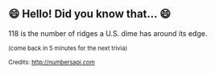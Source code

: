 ## :smile: Hello! Did you know that... :smile:
118 is the number of ridges a U.S. dime has around its edge.

<sup>(come back in 5 minutes for the next trivia)</sup>


<sup>Credits: http://numbersapi.com</sup>
